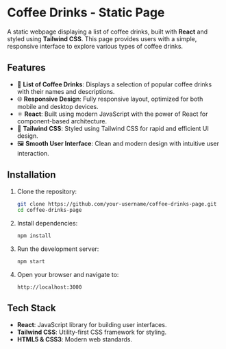 # Coffee Drinks - Static Page

A static webpage displaying a list of coffee drinks, built with **React** and styled using **Tailwind CSS**. This page provides users with a simple, responsive interface to explore various types of coffee drinks.

## Features

- 📜 **List of Coffee Drinks**: Displays a selection of popular coffee drinks with their names and descriptions.
- 🌐 **Responsive Design**: Fully responsive layout, optimized for both mobile and desktop devices.
- ⚛️ **React**: Built using modern JavaScript with the power of React for component-based architecture.
- 🎨 **Tailwind CSS**: Styled using Tailwind CSS for rapid and efficient UI design.
- 🖼️ **Smooth User Interface**: Clean and modern design with intuitive user interaction.
  
## Installation

1. Clone the repository:
    ```bash
    git clone https://github.com/your-username/coffee-drinks-page.git
    cd coffee-drinks-page
    ```

2. Install dependencies:
    ```bash
    npm install
    ```

3. Run the development server:
    ```bash
    npm start
    ```

4. Open your browser and navigate to:
    ```
    http://localhost:3000
    ```

## Tech Stack

- **React**: JavaScript library for building user interfaces.
- **Tailwind CSS**: Utility-first CSS framework for styling.
- **HTML5 & CSS3**: Modern web standards.
